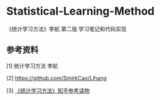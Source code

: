 # Statistical-Learning-Method
《统计学习方法》李航 第二版 学习笔记和代码实现

## 参考资料

[1] 统计学习方法 李航

[2] https://github.com/SmirkCao/Lihang

[3] [《统计学习方法》知乎参考读物](https://zhuanlan.zhihu.com/p/36378498)